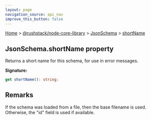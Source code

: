 ```yaml
---
layout: page
navigation_source: api_nav
improve_this_button: false
---
```



[Home](./index.md) &gt; [@rushstack/node-core-library](./node-core-library.md) &gt; [JsonSchema](./node-core-library.jsonschema.md) &gt; [shortName](./node-core-library.jsonschema.shortname.md)

## JsonSchema.shortName property

Returns a short name for this schema, for use in error messages.

<b>Signature:</b>

```typescript
get shortName(): string;
```

## Remarks

If the schema was loaded from a file, then the base filename is used. Otherwise, the "id" field is used if available.
